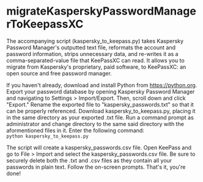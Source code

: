 # migrateKasperskyPasswordManagerToKeepassXC
The accompanying script (kaspersky_to_keepass.py) takes Kaspersky Password Manager's outputted text file, reformats the account and password information, strips unnecessary data, and re-writes it as a comma-separated-value file that KeePassXC can read. It allows you to migrate from Kaspersky's proprietary, paid software, to KeePassXC: an open source and free password manager.

If you haven't already, download and install Python from https://python.org. Export your password database by opening Kaspersky Password Manager and navigating to Settings > Import/Export. Then, scroll down and click "Export." Rename the exported file to "kaspersky_passwords.txt" so that it can be properly referenced. Download kaspersky_to_keepass.py, placing it in the same directory as your exported .txt file. Run a command prompt as administrator and change directory to the same said directory with the aformentioned files in it. Enter the following command:    
`python kaspersky_to_keepass.py`

The script will create a kaspersky_passwords.csv file. Open KeePass and go to File > Import and select the kaspersky_passwords.csv file. Be sure to securely delete both the .txt and .csv files as they contain all your passwords in plain text. Follow the on-screen prompts. That's it, you're done!
